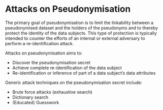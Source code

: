 # Attacks on Pseudonymisation

The primary goal of pseudonymisation is to limit the linkability between a pseudonymised dataset and the holders of the pseudonyms and to thereby protect the identity of the data subjects. This type of protection is typically intended to counter the efforts of an internal or external adversary to perform a re-identification attack.

Attacks on pseudonymisation aims to:

- Discover the pseudonymisation secret
- Achieve complete re-identification of the data subject
- Re-identification or inference of part of a data subject’s data attributes

Generic attack techniques on the pseudonymisation secret include:

- Brute force attacks (exhaustive search)
- Dictionary search
- (Educated) Guesswork
